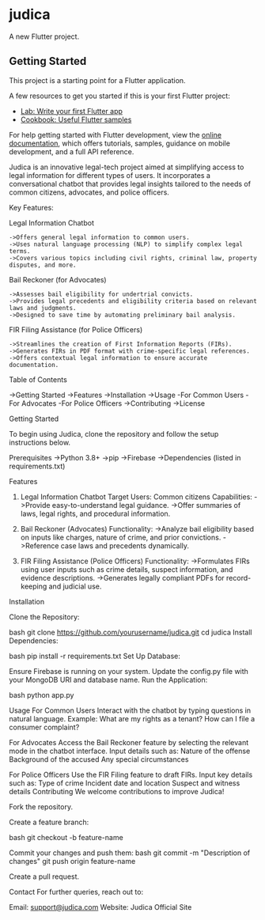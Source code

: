 # judica

A new Flutter project.

## Getting Started

This project is a starting point for a Flutter application.

A few resources to get you started if this is your first Flutter project:

- [Lab: Write your first Flutter app](https://docs.flutter.dev/get-started/codelab)
- [Cookbook: Useful Flutter samples](https://docs.flutter.dev/cookbook)

For help getting started with Flutter development, view the
[online documentation](https://docs.flutter.dev/), which offers tutorials,
samples, guidance on mobile development, and a full API reference.

Judica is an innovative legal-tech project aimed at simplifying access to legal information for different types of users. It incorporates a conversational chatbot that provides legal insights tailored to the needs of common citizens, advocates, and police officers.

Key Features:

  Legal Information Chatbot

    ->Offers general legal information to common users.
    ->Uses natural language processing (NLP) to simplify complex legal terms.
    ->Covers various topics including civil rights, criminal law, property disputes, and more.

  Bail Reckoner (for Advocates)

    ->Assesses bail eligibility for undertrial convicts.
    ->Provides legal precedents and eligibility criteria based on relevant laws and judgments.
    ->Designed to save time by automating preliminary bail analysis.

  FIR Filing Assistance (for Police Officers)

    ->Streamlines the creation of First Information Reports (FIRs).
    ->Generates FIRs in PDF format with crime-specific legal references.
    ->Offers contextual legal information to ensure accurate documentation.

Table of Contents

  ->Getting Started
  ->Features
  ->Installation
  ->Usage
    -For Common Users
    -For Advocates
    -For Police Officers
  ->Contributing
  ->License

Getting Started

To begin using Judica, clone the repository and follow the setup instructions below.

Prerequisites
  ->Python 3.8+
  ->pip
  ->Firebase
  ->Dependencies (listed in requirements.txt)

Features

  1. Legal Information Chatbot
  Target Users: Common citizens
  Capabilities:
    ->Provide easy-to-understand legal guidance.
    ->Offer summaries of laws, legal rights, and procedural information.
  
  2. Bail Reckoner (Advocates)
  Functionality:
    ->Analyze bail eligibility based on inputs like charges, nature of crime, and prior convictions.
    ->Reference case laws and precedents dynamically.
  
  3. FIR Filing Assistance (Police Officers)
  Functionality:
    ->Formulates FIRs using user inputs such as crime details, suspect information, and evidence descriptions.
    ->Generates legally compliant PDFs for record-keeping and judicial use.

Installation

Clone the Repository:

bash
git clone https://github.com/yourusername/judica.git
cd judica
Install Dependencies:

bash
pip install -r requirements.txt
Set Up Database:

Ensure Firebase is running on your system.
Update the config.py file with your MongoDB URI and database name.
Run the Application:

bash
python app.py

Usage
For Common Users
  Interact with the chatbot by typing questions in natural language.
  Example:
    What are my rights as a tenant?
    How can I file a consumer complaint?

For Advocates
  Access the Bail Reckoner feature by selecting the relevant mode in the chatbot interface.
  Input details such as:
    Nature of the offense
    Background of the accused
    Any special circumstances

For Police Officers
  Use the FIR Filing feature to draft FIRs.
  Input key details such as:
  Type of crime
  Incident date and location
  Suspect and witness details
  Contributing
  We welcome contributions to improve Judica!

Fork the repository.

Create a feature branch:

bash
git checkout -b feature-name

Commit your changes and push them:
bash
git commit -m "Description of changes"
git push origin feature-name

Create a pull request.

Contact
For further queries, reach out to:

Email: support@judica.com
Website: Judica Official Site
